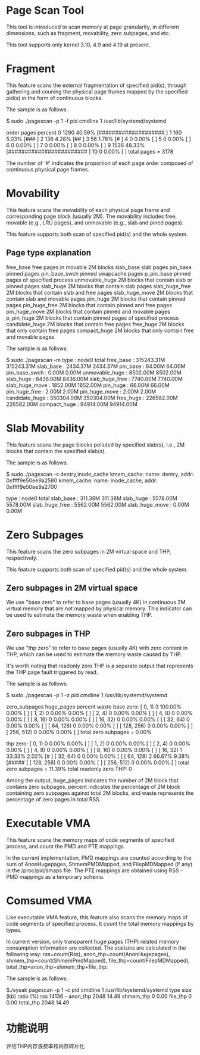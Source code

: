 Page Scan Tool
==============

This tool is introduced to scan memory at page granularity, in different
dimensions, such as fragment, movability, zero subpages, and etc.

This tool supports only kernel 3.10, 4.9 and 4.19 at present.

Fragment
========
This feature scans the external fragmentation of specified pid(s), through
gathering and couning the physical page frames mapped by the specified pid(s)
in the form of continuous blocks.

The sample is as follows.

$ sudo ./pagescan -p 1 -f
pid     cmdline
1       /usr/lib/systemd/systemd

<Fragments>
order pages        percent
0     1290         40.59%       [####################                              ]
1     160          5.03%        [###                                               ]
2     136          4.28%        [##                                                ]
3     56           1.76%        [#                                                 ]
4     0            0.00%        [                                                  ]
5     0            0.00%        [                                                  ]
6     0            0.00%        [                                                  ]
7     0            0.00%        [                                                  ]
8     0            0.00%        [                                                  ]
9     1536         48.33%       [########################                          ]
10    0            0.00%        [                                                  ]
total pages = 3178

The number of '#' indicates the proportion of each page order composed of
continuous physical page frames.

Movability
==========
This feature scans the movability of each physical page frame and
corresponding page block (usually 2M). The movability includes free,
movable (e.g., LRU pages), and unmovable (e.g., slab and pined pages).

This feature supports both scan of specified pid(s) and the whole system.

Page type explanation
---------------------
free_base            free pages in movable 2M blocks
slab_base            slab pages
pin_base             pinned pages
pin_base_swch        pinned swapcache pages
p_pin_base           pinned pages of specified process
unmovable_huge       2M blocks that contain slab or pinned pages
slab_huge            2M blocks that contain slab pages
slab_huge_free       2M blocks that contain slab and free pages
slab_huge_move       2M blocks that contain slab and movable pages
pin_huge             2M blocks that contain pinned pages
pin_huge_free        2M blocks that contain pinned and free pages
pin_huge_move        2M blocks that contain pinned and movable pages
p_pin_huge           2M blocks that contain pinned pages of specified process
candidate_huge       2M blocks that contain free pages
free_huge            2M blocks that only contain free pages
compact_huge         2M blocks that only contain free and movable pages

The sample is as follows.

$ sudo ./pagescan -m
<Movability>
type            :        node0        total
free_base       :   315243.31M   315243.31M
slab_base       :     2434.37M     2434.37M
pin_base        :       64.00M       64.00M
pin_base_swch   :        0.00M        0.00M
unmovable_huge  :     8502.00M     8502.00M
slab_huge       :     8436.00M     8436.00M
slab_huge_free  :     7740.00M     7740.00M
slab_huge_move  :     1852.00M     1852.00M
pin_huge        :       66.00M       66.00M
pin_huge_free   :        2.00M        2.00M
pin_huge_move   :        2.00M        2.00M
candidate_huge  :   350304.00M   350304.00M
free_huge       :   226582.00M   226582.00M
compact_huge    :    94914.00M    94914.00M

Slab Movability
===============
This feature scans the page blocks polluted by specified slab(s), i.e., 2M
blocks that contain the specified slab(s).

The sample is as follows.

$ sudo ./pagescan -s dentry,inode_cache
kmem_cache: name: dentry, addr: 0xffff9e50ee9a2580
kmem_cache: name: inode_cache, addr: 0xffff9e50ee9a2700

<SlabMovability>
type            :        node0        total
slab_base       :      311.38M      311.38M
slab_huge       :     5578.00M     5578.00M
slab_huge_free  :     5562.00M     5562.00M
slab_huge_move  :        0.00M        0.00M

Zero Subpages
=============
This feature scans the zero subpages in 2M virtual space and THP,
respectively.

This feature supports both scan of specified pid(s) and the whole system.

Zero subpages in 2M virtual space
---------------------------------
We use "base zero" to refer to base pages (usually 4K) in continuous 2M virtual
memory that are not mapped by physical memory. This indicator can be used to
estimate the memory waste when enabling THP.

Zero subpages in THP
--------------------
We use "thp zero" to refer to base pages (usually 4K) with zero content in THP,
which can be used to estimate the memory waste caused by THP.

It's worth noting that readonly zero THP is a separate output that represents
the THP page fault triggered by read.

The sample is as follows.

$ sudo ./pagescan -p 1 -z
pid     cmdline
1       /usr/lib/systemd/systemd

<Zero subpages>
zero_subpages   huge_pages   percent  waste
base zero:
[     0,     1) 3            100.00%  0.00%     [                                                  ]
[     1,     2) 0             0.00%  0.00%      [                                                  ]
[     2,     4) 0             0.00%  0.00%      [                                                  ]
[     4,     8) 0             0.00%  0.00%      [                                                  ]
[     8,    16) 0             0.00%  0.00%      [                                                  ]
[    16,    32) 0             0.00%  0.00%      [                                                  ]
[    32,    64) 0             0.00%  0.00%      [                                                  ]
[    64,   128) 0             0.00%  0.00%      [                                                  ]
[   128,   256) 0             0.00%  0.00%      [                                                  ]
[   256,   512) 0             0.00%  0.00%      [                                                  ]
total zero subpages = 0.00%

thp zero:
[     0,     1) 0             0.00%  0.00%      [                                                  ]
[     1,     2) 0             0.00%  0.00%      [                                                  ]
[     2,     4) 0             0.00%  0.00%      [                                                  ]
[     4,     8) 0             0.00%  0.00%      [                                                  ]
[     8,    16) 0             0.00%  0.00%      [                                                  ]
[    16,    32) 1            33.33%  2.02%      [#                                                 ]
[    32,    64) 0             0.00%  0.00%      [                                                  ]
[    64,   128) 2            66.67%  9.38%      [#####                                             ]
[   128,   256) 0             0.00%  0.00%      [                                                  ]
[   256,   512) 0             0.00%  0.00%      [                                                  ]
total zero subpages = 11.39%
total readonly zero THP: 0

Among the output, huge_pages indicates the number of 2M block that contains
zero subpages, percent indicates the percentage of 2M block containing zero
subpages against total 2M blocks, and waste represents the percentage of
zero pages in total RSS.

Executable VMA
==============
This feature scans the memory maps of code segments of specified process, and
count the PMD and PTE mappings.

In the current implementation, PMD mappings are counted according to the sum
of AnonHugepages, ShmemPMDMapped, and FilepMDMapped (if any) in the
/proc/pid/smaps file. The PTE mappings are obtained using RSS - PMD mappings
as a temporary schema.

Comsumed VMA
==============
Like executable VMA feature, this feature also scans the memory maps of code
segments of specified process. It count the total memory mappings by types.

In current version, only transparent huge pages (THP) related memory consumption
information are collected. The statisics are calculated in the following way:
rss=count(Rss), anon_thp=count(AnonHugepages), shmem_thp=count(ShmemPmdMapped),
file_thp=count(FilepMDMapped), total_thp=anon_thp+shmem_thp+file_thp.

The sample is as follows.

$./sysak pagescan -p 1 -c
pid	cmdline
1	/usr/lib/systemd/systemd
<Vma>
type               size (kb)  ratio (%)
rss                14136      -
anon_thp           2048       14.49
shmem_thp          0          0.00
file_thp           0          0.00
total_thp          2048       14.49
# 功能说明
评估THP内存浪费率和内存碎片化
